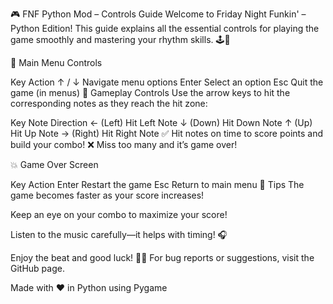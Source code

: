 
🎮 FNF Python Mod – Controls Guide
Welcome to Friday Night Funkin' – Python Edition!
This guide explains all the essential controls for playing the game smoothly and mastering your rhythm skills. 🕹️🎵

📌 Main Menu Controls

Key	Action
↑ / ↓	Navigate menu options
Enter	Select an option
Esc	Quit the game (in menus)
🎯 Gameplay Controls
Use the arrow keys to hit the corresponding notes as they reach the hit zone:


Key	Note Direction
← (Left)	Hit Left Note
↓ (Down)	Hit Down Note
↑ (Up)	Hit Up Note
→ (Right)	Hit Right Note
✅ Hit notes on time to score points and build your combo!
❌ Miss too many and it’s game over!

💥 Game Over Screen

Key	Action
Enter	Restart the game
Esc	Return to main menu
📝 Tips
The game becomes faster as your score increases!

Keep an eye on your combo to maximize your score!

Listen to the music carefully—it helps with timing! 🎧

Enjoy the beat and good luck! 💃🕺
For bug reports or suggestions, visit the GitHub page.

Made with ❤️ in Python using Pygame

